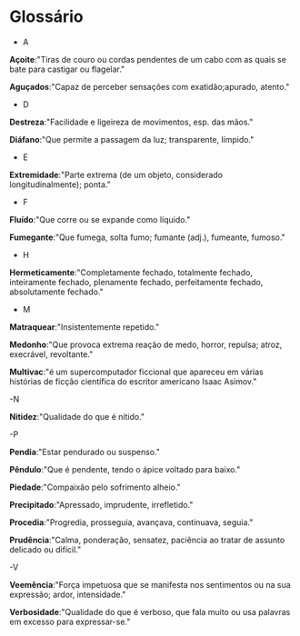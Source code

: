 # Glossário

- A

**Açoite**:"Tiras de couro ou cordas pendentes de um cabo com as quais se bate para castigar ou flagelar."

**Aguçados**:"Capaz de perceber sensações com exatidão;apurado, atento."

- D

**Destreza**:"Facilidade e ligeireza de movimentos, esp. das mãos."

**Diáfano**:"Que permite a passagem da luz; transparente, límpido."

- E

**Extremidade**:"Parte extrema (de um objeto, considerado longitudinalmente); ponta."

- F

**Fluído**:"Que corre ou se expande como líquido."

**Fumegante**:"Que fumega, solta fumo; fumante (adj.), fumeante, fumoso."

- H

**Hermeticamente**:"Completamente fechado, totalmente fechado, inteiramente fechado, plenamente fechado, perfeitamente fechado, absolutamente fechado."

- M 

**Matraquear**:"Insistentemente repetido."

**Medonho**:"Que provoca extrema reação de medo, horror, repulsa; atroz, execrável, revoltante."

**Multivac**:"é um supercomputador ficcional que apareceu em várias histórias de ficção científica do escritor americano Isaac Asimov."

-N

**Nitidez**:"Qualidade do que é nítido."

-P

**Pendia**:"Estar pendurado ou suspenso."

**Pêndulo**:"Que é pendente, tendo o ápice voltado para baixo."

**Piedade**:"Compaixão pelo sofrimento alheio."

**Precipitado**:"Apressado, imprudente, irrefletido."

**Procedia**:"Progredia, prosseguia, avançava, continuava, seguia."

**Prudência**:"Calma, ponderação, sensatez, paciência ao tratar de assunto delicado ou difícil."

-V

**Veemência**:"Força impetuosa que se manifesta nos sentimentos ou na sua expressão; ardor, intensidade."

**Verbosidade**:"Qualidade do que é verboso, que fala muito ou usa palavras em excesso para expressar-se."
